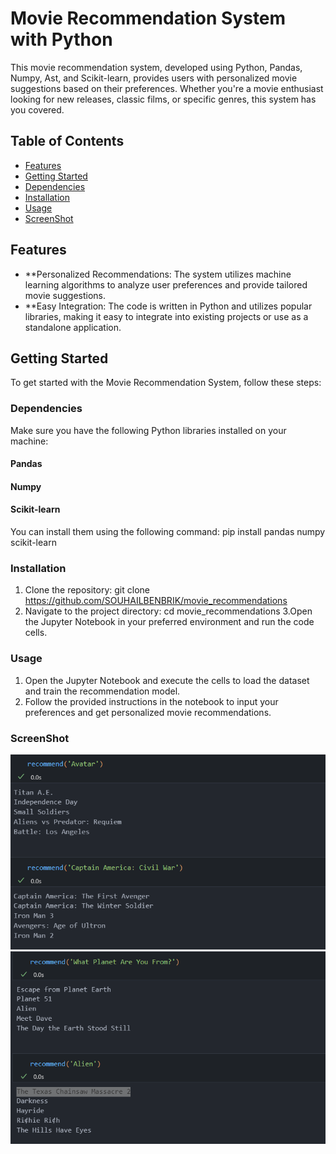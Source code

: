 # Movie Recommendation System with Python
This movie recommendation system, developed using Python, Pandas, Numpy, Ast, and Scikit-learn, provides users with personalized movie suggestions based on their preferences.
Whether you're a movie enthusiast looking for new releases, classic films, or specific genres, this system has you covered.

## Table of Contents

- [Features](#features)
- [Getting Started](#getting-started)
- [Dependencies](#dependencies)
- [Installation](#installation)
- [Usage](#usage)
- [ScreenShot](#ScreenShot)

## Features

- **Personalized Recommendations: The system utilizes machine learning algorithms to analyze user preferences and provide tailored movie suggestions.
- **Easy Integration: The code is written in Python and utilizes popular libraries, making it easy to integrate into existing projects or use as a standalone application.


## Getting Started

To get started with the Movie Recommendation System, follow these steps:

### Dependencies

Make sure you have the following Python libraries installed on your machine:

#### Pandas
#### Numpy
#### Scikit-learn

You can install them using the following command:
    pip install pandas numpy scikit-learn

### Installation

1. Clone the repository:
   git clone https://github.com/SOUHAILBENBRIK/movie_recommendations
2. Navigate to the project directory:
   cd movie_recommendations
3.Open the Jupyter Notebook in your preferred environment and run the code cells.
### Usage

1. Open the Jupyter Notebook and execute the cells to load the dataset and train the recommendation model.
2. Follow the provided instructions in the notebook to input your preferences and get personalized movie recommendations.

### ScreenShot
![1.screenshot](https://github.com/SOUHAILBENBRIK/movie_recommendations/blob/master/Capture.PNG)
![2.screenshot](https://github.com/SOUHAILBENBRIK/movie_recommendations/blob/master/Capture1.PNG)
